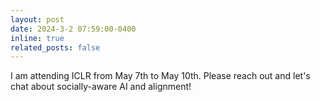 ```yaml
---
layout: post
date: 2024-3-2 07:59:00-0400
inline: true
related_posts: false
---
```


I am attending ICLR from May 7th to May 10th. Please reach out and let's chat about socially-aware AI and alignment!

